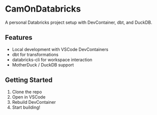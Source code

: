 # CamOnDatabricks

A personal Databricks project setup with DevContainer, dbt, and DuckDB.

## Features
- Local development with VSCode DevContainers
- dbt for transformations
- databricks-cli for workspace interaction
- MotherDuck / DuckDB support

## Getting Started

1. Clone the repo
2. Open in VSCode
3. Rebuild DevContainer
4. Start building!